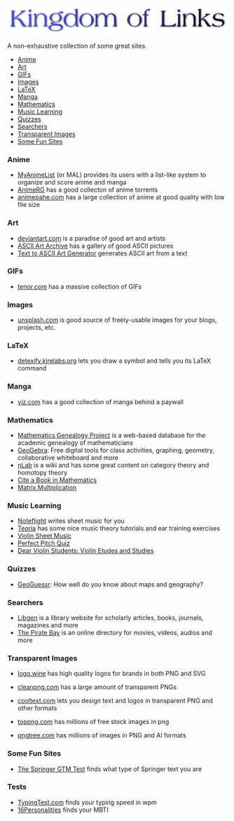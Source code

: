 <p align="center">
  <img src="/images/logo.png" />
</p>

A non-exhaustive collection of some great sites.

- [Anime](#anime)
- [Art](#art)
- [GIFs](#gifs)
- [Images](#images)
- [LaTeX](#latex)
- [Manga](#manga)
- [Mathematics](#mathematics)
- [Music Learning](#music-learning)
- [Quizzes](#quizzes)
- [Searchers](#searchers)
- [Transparent Images](#transparent-images)
- [Some Fun Sites](#some-fun-sites)

### Anime

- [MyAnimeList](https://myanimelist.net/) (or MAL) provides its users with a list-like system to organize and score anime and manga
- [AnimeRG](https://animereleasegroup.blogspot.com/p/main.html) has a good collecton of anime torrents
- [animepahe.com](animepahe.com) has a large collection of anime at good quality with low file size

### Art

- [deviantart.com](https://www.deviantart.com/) is a paradise of good art and artists
- [ASCII Art Archive](https://www.asciiart.eu/) has a gallery of good ASCII pictures
- [Text to ASCII Art Generator](https://patorjk.com/software/taag/#p=display&f=Graffiti&t=Type%20Something%20) generates ASCII art from a text

### GIFs

- [tenor.com](https://tenor.com/) has a massive collection of GIFs

### Images

- [unsplash.com](https://unsplash.com/) is good source of freely-usable images for your blogs, projects, etc.

### LaTeX

- [detexify.kirelabs.org](http://detexify.kirelabs.org/classify.html) lets you draw a symbol and tells you its LaTeX command

### Manga

- [viz.com](https://www.viz.com/) has a good collection of manga behind a paywall

### Mathematics

- [Mathematics Genealogy Project](https://www.genealogy.math.ndsu.nodak.edu/) is a web-based database for the academic genealogy of mathematicians
- [GeoGebra](https://www.geogebra.org/): Free digital tools for class activities, graphing, geometry, collaborative whiteboard and more
- [nLab](https://ncatlab.org/nlab/show/HomePage) is a wiki and has some great content on category theory and homotopy theory
- [Cite a Book in Mathematics](https://www.citationmachine.net/mathematics/cite-a-book)
- [Matrix Multiplication](http://matrixmultiplication.xyz/?fbclid=PAAaZX1cJDgsXZHwH-2lRshyY4lhBCwc9WVI8ounOXy_Smu0HMIUDwx6AXyPE)

### Music Learning

- [Noteflight](https://www.noteflight.com) writes sheet music for you
- [Teoria](https://teoria.com) has some nice music theory tutorials and ear training exercises
- [Violin Sheet Music](https://violinsheetmusic.org/)
- [Perfect Pitch Quiz](https://tonedear.com/ear-training/absolute-perfect-pitch-test)
- [Dear Violin Students: Violin Etudes and Studies](https://www.dearviolinstudents.com/category/violin-etudes-and-studies/)

### Quizzes

- [GeoGuessr](https://www.geoguessr.com/): How well do you know about maps and geography?

### Searchers

- [Libgen](https://libgen.is/) is a library website for scholarly articles, books, journals, magazines and more
- [The Pirate Bay](https://thepiratebays.com/) is an online directory for movies, videos, audios and more

### Transparent Images

- [logo.wine](https://logo.wine/) has high quality logos for brands in both PNG and SVG

- [cleanpng.com](https://cleanpng.com/) has a large amount of transparent PNGs

- [cooltext.com](https://cooltext.com/) lets you design text and logos in transparent PNG and other formats

- [toppng.com](https://toppng.com/) has millions of free stock images in png

- [pngtree.com](https://pngtree.com/) has millions of images in PNG and AI formats

### Some Fun Sites

- [The Springer GTM Test](https://math.jhu.edu/~savitt/GTM.html) finds what type of Springer text you are

### Tests

- [TypingTest.com](https://www.typingtest.com/) finds your typing speed in wpm
- [16Personalities](https://www.16personalities.com/) finds your MBTI
